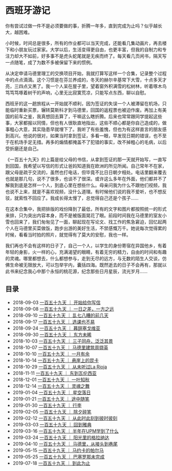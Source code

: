 # 西班牙游记

你有尝试过做一件不是必须要做的事，折腾一年多，直到完成为止吗？似乎越长大，越困难。

小时候，时间总是很多，所有的作业都可以当天完成，还能看几集动画片，再去楼下和小朋友玩过家家。大学以后，生活变得更自由，也更丰富，但我的自制力和专注力却大不如前，好多事不是虎头蛇尾就是无疾而终了。每天看几页闲书，隔天写一点随笔，成了为数不多被保留下来的惯例。


从决定申请马德里理工的交换项目开始，我就打算写这样一个合集，记录整个过程中的点点滴滴。这个习惯是在芬兰养成的，冬天的赫尔辛基常下大雪，十点多天才亮，三四点又黑了。我一个人呆在屋子里，望着窗外积满雪的松树林，听着啄木鸟笃笃笃啄着树干的声响，心里无比寂寞荒凉，只能写点东西，聊以自慰。


西班牙的这一趟旅程从一开始就不顺利，因为签证的失误一个人被滞留在机场，只能临时重新买票，辗转莫斯科才到马德里，回国的返程票也被迫作废。再加上有美国的前车之鉴，我真想回去算了，干嘛这么瞎折腾。后来也常常跟同学提起这些事，大家都报以同情，但也有人很耿直地指出，这些不顺心都是你自己造成的，做事粗心大意，其实隐患早就埋下了。我听了有些羞愧，但也为有这样直言的朋友感到高兴。他说的很对，如果当时拿到签证，多看一眼，早发现日期的错误，也不至于在机场手足无措。再多的煽情都掩盖不了犯错的事实，改不掉粗心的毛病，以后受折磨还是自己。


《一百五十九天》的上篇是给父母的书信，从拿到签证的那一天就开始写，一直写到回国，我希望以写信的形式让爸妈知道我在欧洲的所见所闻。自己常年不在家，跟父母是疏于交流的，虽然也打电话，但毕竟不比日日朝夕相处。电话里翻来覆去也就是那几句，说不了很多，也谈不了很深。或许这么多年在外面，他们都并不了解我到底是怎样一个人，到底心里在想些什么。母亲问我为什么不跟他们视频，我也说不上来，就是不喜欢视频，没什么道理。有时候他们说的我不爱听，也不想反驳，就索性不回应了。我成长得太慢了，总觉得自己还是个孩子……

在这本合集中，我把排版的戏份降到了最低，所有的文字和图片都按照统一的形式来排，只为突出内容本身，而不是被版面晃花了眼。前段时间我在马德里的室友小雪也回来了，我们匆匆见了一面，聊起现在写论文、找工作的焦急窘迫，回忆起两个人在马德里买菜做饭，跑步出游的美好生活，不禁感慨万千。她说每次觉得累的时候，看看当时拍的照片，就觉得有了莫大的安慰，我也一样。

我们再也不会有这样的日子了，自己一个人，以学生的身份寄宿在异国他乡，有着年轻的身影，火一样的心，充满渴望的眼睛，有着无穷的精力，自由的时间和有趣的灵魂。哪里都想去，什么都想参与，走到无尽的远方，与无数的陌生人交谈，仿佛生命被无限放大，可以包举宇内，囊括四海。既然逝去的日子不会再有，那就以此书来纪念我心中那个永恒的桃花源，纪念那些日月星辰，流光岁月……

## 目录
 

- 2018-09-03 [一百五十九天 ｜ 开始给你写信](./20180903-kaishi.md)
- 2018-09-08  [一百五十九天 ｜ 一日之差，一方之远](./20180908-yiri.md)
- 2018-09-10  [一百五十九天 ｜ 乱七八糟的前几天](./20180910-luan.md)
- 2018-09-17  [一百五十九天 ｜ 选课也不易](./20180917-xuanke.md)
- 2018-09-24  [一百五十九天 ｜ 暮辞塞戈维亚](./20180924-muci.md)
- 2018-09-30  [一百五十九天 ｜ 东方未晞](./20180930-dongfang.md)
- 2018-10-03  [一百五十九天 ｜ 三子同舟，泛泛其景](./20181003-sanzi.md)
- 2018-10-07  [一百五十九天 ｜ 马德里建筑周撷英](./20181007-madeli.md)
- 2018-10-10  [一百五十九天 ｜ 一月有余](./20181010-yiyue.md)
- 2018-10-14  [一百五十九天 ｜ 悬崖上的昆卡](./20181014-xuanya.md)
- 2018-10-29  [一百五十九天 ｜ 从未听过La Rioja](./20181029-la.md)
- 2018-11-11  [一百五十九天 ｜ 东到瓦伦西亚](./20181111-dongdao.md)
- 2018-12-01  [一百五十九天 ｜ 一叶知秋](./20181201-yiye.md)
- 2018-12-14  [一百五十九天 ｜ 灵魂之舞](./20181214-linghun.md)
- 2019-01-04  [一百五十九天 ｜ 星空落日](./20190104-xingkong.md)
- 2019-01-21  [一百五十九天 ｜ 途中随笔](./20190121-tuzhong.md)
- 2019-01-30  [一百五十九天 ｜ 行李](./20190130-xingli.md)
- 2019-02-05  [一百五十九天 ｜ 除夕碎笔](./20190205-chuxi.md)
- 2019-02-12  [一百五十九天 ｜ 从此时此刻到彼时彼刻](./20190212-congcishi.md)
- 2019-03-03  [一百五十九天 ｜ 回到雅典](./20190303-huidao.md)
- 2019-03-16  [一百五十九天 ｜ 半年在UPM学到了什么](./20190316-bannian.md)
- 2019-03-24  [一百五十九天 ｜ 阳光里的格拉纳达](./20190324-yangguang.md)
- 2019-04-10  [一百五十九天 ｜ 马德里，从接头到巷尾](./20190410-madeli.md)
- 2019-05-15  [一百五十九天 ｜ 马约卡的帕尔马](./20190515-mayuela.md)
- 2019-05-25  [一百五十九天 ｜ 巴塞罗那未完成](./20190525-basai.md)
- 2019-07-18  [一百五十九天 ｜ 到此为止](./20190718-daoci.md)
